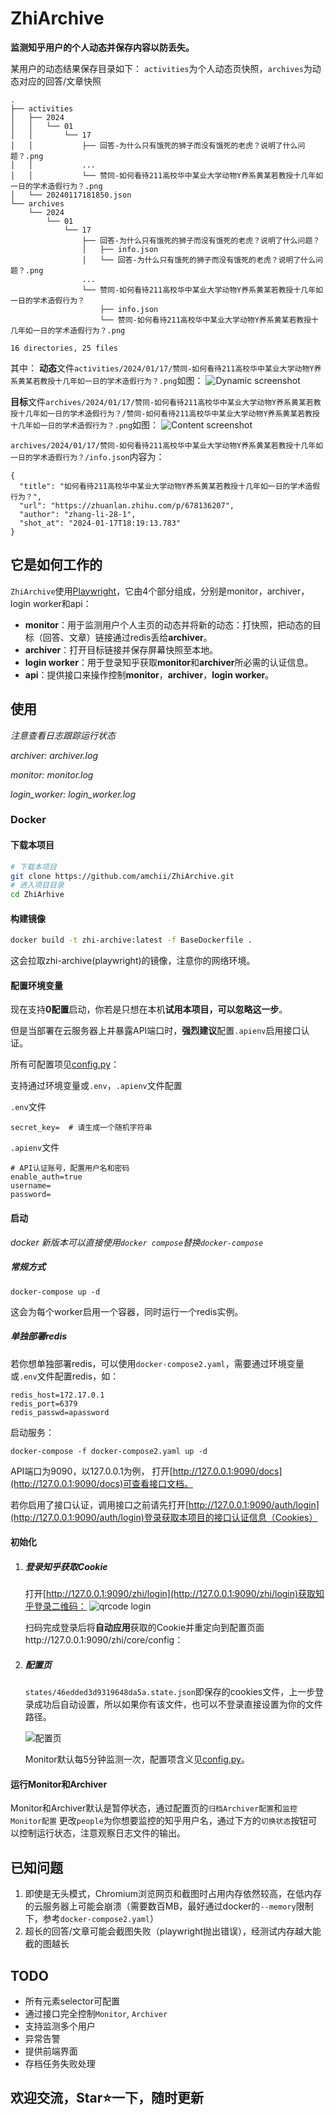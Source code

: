 # ZhiArchive

**监测知乎用户的个人动态并保存内容以防丢失。**

某用户的动态结果保存目录如下：
`activities`为个人动态页快照，`archives`为动态对应的回答/文章快照

```
.
├── activities
│   ├── 2024
│   │   └── 01
│   │       └── 17
│   │           ├── 回答-为什么只有饿死的狮子而没有饿死的老虎？说明了什么问题？.png
│   │           ...
│   │           └── 赞同-如何看待211高校华中某业大学动物Y养系黄某若教授十几年如一日的学术造假行为？.png
│   └── 20240117181850.json
└── archives
    └── 2024
        └── 01
            └── 17
                ├── 回答-为什么只有饿死的狮子而没有饿死的老虎？说明了什么问题？
                │   ├── info.json
                │   └── 回答-为什么只有饿死的狮子而没有饿死的老虎？说明了什么问题？.png
                ...
                └── 赞同-如何看待211高校华中某业大学动物Y养系黄某若教授十几年如一日的学术造假行为？
                    ├── info.json
                    └── 赞同-如何看待211高校华中某业大学动物Y养系黄某若教授十几年如一日的学术造假行为？.png

16 directories, 25 files
```

其中：
**动态**文件`activities/2024/01/17/赞同-如何看待211高校华中某业大学动物Y养系黄某若教授十几年如一日的学术造假行为？.png`如图：
![Dynamic screenshot](./docs/static/dynamic_screenshot.png)



**目标**文件`archives/2024/01/17/赞同-如何看待211高校华中某业大学动物Y养系黄某若教授十几年如一日的学术造假行为？/赞同-如何看待211高校华中某业大学动物Y养系黄某若教授十几年如一日的学术造假行为？.png`如图：
![Content screenshot](./docs/static/content_screenshot.png)


`archives/2024/01/17/赞同-如何看待211高校华中某业大学动物Y养系黄某若教授十几年如一日的学术造假行为？/info.json`内容为：

```
{
  "title": "如何看待211高校华中某业大学动物Y养系黄某若教授十几年如一日的学术造假行为？",
  "url": "https://zhuanlan.zhihu.com/p/678136207",
  "author": "zhang-li-28-1",
  "shot_at": "2024-01-17T18:19:13.783"
}
```

## 它是如何工作的

`ZhiArchive`使用[Playwright](https://github.com/microsoft/playwright)，它由4个部分组成，分别是monitor，archiver，login worker和api：

- **monitor**：用于监测用户个人主页的动态并将新的动态：打快照，把动态的目标（回答、文章）链接通过redis丢给**archiver**。
- **archiver**：打开目标链接并保存屏幕快照至本地。
- **login worker**：用于登录知乎获取**monitor**和**archiver**所必需的认证信息。
- **api**：提供接口来操作控制**monitor**，**archiver**，**login worker**。

## 使用

*注意查看日志跟踪运行状态*

*archiver: archiver.log*

*monitor: monitor.log*

*login_worker: login_worker.log*



### Docker

#### 下载本项目

```sh
# 下载本项目
git clone https://github.com/amchii/ZhiArchive.git
# 进入项目目录
cd ZhiArhive
```

#### 构建镜像

```sh
docker build -t zhi-archive:latest -f BaseDockerfile .
```

这会拉取zhi-archive(playwright)的镜像，注意你的网络环境。

#### 配置环境变量

现在支持**0配置**启动，你若是只想在本机**试用本项目，可以忽略这一步**。

但是当部署在云服务器上并暴露API端口时，**强烈建议**配置`.apienv`启用接口认证。

所有可配置项见[config.py](./archive/config.py)：

支持通过环境变量或`.env`，`.apienv`文件配置

`.env`文件

```
secret_key=  # 请生成一个随机字符串
```

`.apienv`文件

```
# API认证账号，配置用户名和密码
enable_auth=true
username=
password=
```

#### 启动

*docker 新版本可以直接使用`docker compose`替换`docker-compose`*

##### 常规方式

```
docker-compose up -d
```

这会为每个worker启用一个容器，同时运行一个redis实例。

##### 单独部署redis

若你想单独部署redis，可以使用`docker-compose2.yaml`，需要通过环境变量或`.env`文件配置redis，如：

```
redis_host=172.17.0.1
redis_port=6379
redis_passwd=apassword
```

启动服务：

``````
docker-compose -f docker-compose2.yaml up -d
``````



API端口为9090，以127.0.0.1为例，
打开[http://127.0.0.1:9090/docs](http://127.0.0.1:9090/docs)可查看接口文档。

若你启用了接口认证，调用接口之前请先打开[http://127.0.0.1:9090/auth/login](http://127.0.0.1:9090/auth/login)登录获取本项目的接口认证信息（Cookies）

#### 初始化

1. ##### 登录知乎获取Cookie

   打开[http://127.0.0.1:9090/zhi/login](http://127.0.0.1:9090/zhi/login)获取知乎登录二维码：
   ![qrcode login](./docs/static/qrcode_login.png)

   扫码完成登录后将**自动应用**获取的Cookie并重定向到配置页面http://127.0.0.1:9090/zhi/core/config：

2. ##### 配置页

   `states/46edded3d9319648da5a.state.json`即保存的cookies文件，上一步登录成功后自动设置，所以如果你有该文件，也可以不登录直接设置为你的文件路径。

   ![配置页](./docs/static/config.png)

   Monitor默认每5分钟监测一次，配置项含义见[config.py](./archive/config.py)。

#### 运行Monitor和Archiver

Monitor和Archiver默认是暂停状态，通过配置页的`归档Archiver配置`和`监控Monitor配置` 更改`people`为你想要监控的知乎用户名，通过下方的`切换状态`按钮可以控制运行状态，注意观察日志文件的输出。

## 已知问题

1. 即使是无头模式，Chromium浏览网页和截图时占用内存依然较高，在低内存的云服务器上可能会崩溃（需要数百MB，最好通过docker的`--memory`限制下，参考`docker-compose2.yaml`）
2. 超长的回答/文章可能会截图失败（playwright抛出错误），经测试内存越大能截的图越长


## TODO

- 所有元素selector可配置
- 通过接口完全控制`Monitor`, `Archiver`
- 支持监测多个用户
- 异常告警
- 提供前端界面
- 存档任务失败处理


## 欢迎交流，Star⭐️一下，随时更新

